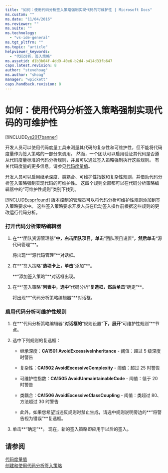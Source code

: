```yaml
---
title: "如何：使用代码分析签入策略强制实现代码的可维护性 | Microsoft Docs"
ms.custom: ""
ms.date: "11/04/2016"
ms.reviewer: ""
ms.suite: ""
ms.technology: 
  - "vs-ide-general"
ms.tgt_pltfrm: ""
ms.topic: "article"
helpviewer_keywords: 
  - "代码分析，签入策略"
ms.assetid: d1b3b04f-4dd9-40e6-b2d4-b414d33fb647
caps.latest.revision: 8
author: "stevehoag"
ms.author: "shoag"
manager: "wpickett"
caps.handback.revision: 8
---
```

# 如何：使用代码分析签入策略强制实现代码的可维护性
[!INCLUDE[vs2017banner](../code-quality/includes/vs2017banner.md)]

开发人员可以使用代码度量工具来测量其代码的复杂性和可维护性，但不能将代码度量作为签入策略的一部分来调用。  然而，一个团队可以启用验证其代码是否遵从代码度量标准的代码分析规则，并且可以通过签入策略强制执行这些规则。  有关代码度量的更多信息，请参见[代码度量值](../code-quality/code-metrics-values.md)。  
  
 开发人员可以启用继承深度、类耦合、可维护性指数和复杂性规则，并借助代码分析签入策略强制实现代码的可维护性。  这四个规则全部都可以在代码分析策略编辑器中的“可维护性规则”类别下找到。  
  
 [!INCLUDE[esprfound](../code-quality/includes/esprfound_md.md)] 版本控制的管理员可以将代码分析可维护性规则添加到签入策略要求中。  这些签入策略要求开发人员在启动签入操作前根据这些规则的更改运行代码分析。  
  
### 打开代码分析策略编辑器  
  
1.  在**“团队资源管理器”**中，右击团队项目，单击**“团队项目设置”**，然后单击**“源代码管理”**。  
  
     将出现**“源代码管理”**对话框。  
  
2.  在**“签入策略”**选项卡上，单击**“添加”**。  
  
     **“添加签入策略”**对话框出现。  
  
3.  在**“签入策略”**列表中，选中**“代码分析”**复选框，然后单击**“确定”**。  
  
     将出现**“代码分析策略编辑器”**对话框。  
  
### 启用代码分析可维护性规则  
  
1.  在**“代码分析策略编辑器”**对话框的**“规则设置”**下，展开**“可维护性规则”**节点。  
  
2.  选中下列规则的复选框：  
  
    -   继承深度：**CA1501 AvoidExcessiveInheritance** \- 阈值：超过 5 级深度时警告  
  
    -   复杂性：**CA1502 AvoidExcessiveComplexity** \- 阈值：超过 25 时警告  
  
    -   可维护性指数：**CA1505 AvoidUnmaintainableCode** \- 阈值：低于 20 时警告  
  
    -   类耦合：**CA1506 AvoidExcessiveClassCoupling** \- 阈值：类超过 80、方法超过 30 时警告  
  
    -   此外，如果您希望当违反规则时禁止生成，请选中规则说明旁边的**“将警告视为错误”**复选框。  
  
3.  单击**“确定”**。  现在，新的签入策略即应用于以后的签入。  
  
## 请参阅  
 [代码度量值](../code-quality/code-metrics-values.md)   
 [创建和使用代码分析签入策略](../code-quality/creating-and-using-code-analysis-check-in-policies.md)